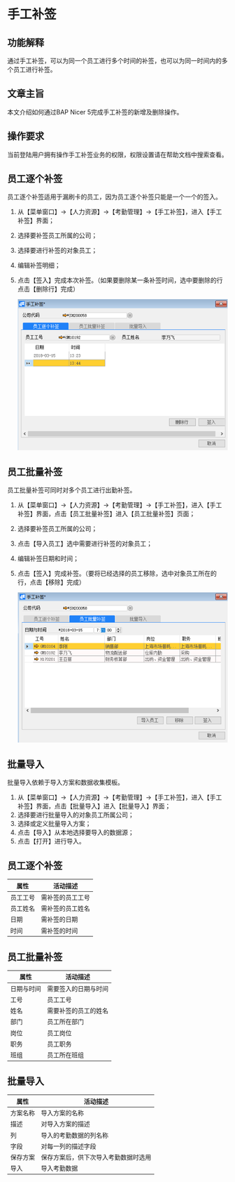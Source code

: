 # 手工补签

## 功能解释

通过手工补签，可以为同一个员工进行多个时间的补签，也可以为同一时间内的多个员工进行补签。

## 文章主旨

本文介绍如何通过BAP Nicer 5完成手工补签的新增及删除操作。

## 操作要求

当前登陆用户拥有操作手工补签业务的权限，权限设置请在帮助文档中搜索查看。

## 员工逐个补签

员工逐个补签适用于漏刷卡的员工，因为员工逐个补签只能是一个一个的签入。

1. 从【菜单窗口】->【人力资源】->【考勤管理】->【手工补签】，进入【手工补签】界面；

2. 选择要补签员工所属的公司；

3. 选择要进行补签的对象员工；

4. 编辑补签明细；

5. 点击【签入】完成本次补签。（如果要删除某一条补签时间，选中要删除的行点击【删除行】完成）

   ![](images/sgbq1.png)

## 员工批量补签

员工批量补签可同时对多个员工进行出勤补签。

1. 从【菜单窗口】->【人力资源】->【考勤管理】->【手工补签】，进入【手工补签】界面，点击【员工批量补签】进入【员工批量补签】页面；

2. 选择要补签员工所属的公司；

3. 点击【导入员工】选中需要进行补签的对象员工；

4. 编辑补签日期和时间；

5. 点击【签入】完成补签。（要将已经选择的员工移除，选中对象员工所在的行，点击【移除】完成）

   ![](images/sgbq2.png)

## 批量导入

批量导入依赖于导入方案和数据收集模板。

1. 从【菜单窗口】->【人力资源】->【考勤管理】->【手工补签】，进入【手工补签】界面，点击【批量导入】进入【批量导入】界面；
2. 选择要进行批量导入的对象员工所属公司；
3. 选择或定义批量导入方案；
4. 点击【导入】从本地选择要导入的数据源；
5. 点击【打开】进行导入。

## 员工逐个补签

| **属性** | **活动描述**     |
| -------- | ---------------- |
| 员工工号 | 需补签的员工工号 |
| 员工姓名 | 需补签的员工姓名 |
| 日期     | 需补签的日期     |
| 时间     | 需补签的时间     |

## 员工批量补签

| **属性**   | **活动描述**         |
| ---------- | -------------------- |
| 日期与时间 | 需要签入的日期与时间 |
| 工号       | 员工工号             |
| 姓名       | 需要补签的员工的姓名 |
| 部门       | 员工所在部门         |
| 岗位       | 员工岗位             |
| 职务       | 员工职务             |
| 班组       | 员工所在班组         |

## 批量导入

| **属性** | **活动描述**                         |
| -------- | ------------------------------------ |
| 方案名称 | 导入方案的名称                       |
| 描述     | 对导入方案的描述                     |
| 列       | 导入的考勤数据的列名称               |
| 字段     | 对每一列的描述字段                   |
| 保存方案 | 保存方案后，供下次导入考勤数据时选用 |
| 导入     | 导入考勤数据                         |